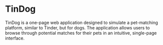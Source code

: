# TinDog
TinDog is a one-page web application designed to simulate a pet-matching platform, similar to Tinder, but for dogs. The application allows users to browse through potential matches for their pets in an intuitive, single-page interface.
